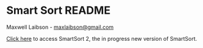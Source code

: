 # Smart Sort README

Maxwell Laibson - [maxlaibson@gmail.com](mailto:maxlaibson@gmail.com)

[Click here](https://github.com/xamxl/SmartSort-2) to access SmartSort 2, the in progress new version of SmartSort.
